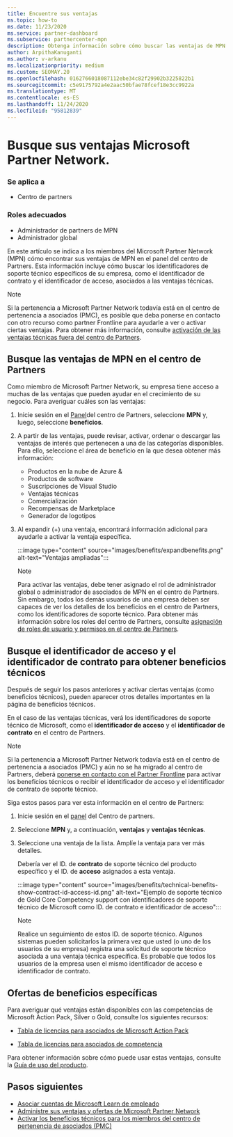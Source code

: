 ```yaml
---
title: Encuentre sus ventajas
ms.topic: how-to
ms.date: 11/23/2020
ms.service: partner-dashboard
ms.subservice: partnercenter-mpn
description: Obtenga información sobre cómo buscar las ventajas de MPN en el panel del centro de Partners. Incluye información sobre cómo buscar el identificador de acceso y el identificador de contrato para obtener ventajas técnicas.
author: ArpithaKanuganti
ms.author: v-arkanu
ms.localizationpriority: medium
ms.custom: SEOMAY.20
ms.openlocfilehash: 0162766018087112ebe34c82f29902b3225822b1
ms.sourcegitcommit: c5e9175792a4e2aac50bfae78fcef18e3cc9922a
ms.translationtype: MT
ms.contentlocale: es-ES
ms.lasthandoff: 11/24/2020
ms.locfileid: "95812839"
---
```

# <a name="locate-your-microsoft-partner-network-benefits"></a>Busque sus ventajas Microsoft Partner Network. 

### <a name="applies-to"></a>Se aplica a

- Centro de partners

### <a name="appropriate-roles"></a>Roles adecuados

- Administrador de partners de MPN
- Administrador global

En este artículo se indica a los miembros del Microsoft Partner Network (MPN) cómo encontrar sus ventajas de MPN en el panel del centro de Partners. Esta información incluye cómo buscar los identificadores de soporte técnico específicos de su empresa, como el identificador de contrato y el identificador de acceso, asociados a las ventajas técnicas.

>[!NOTE]
> Si la pertenencia a Microsoft Partner Network todavía está en el centro de pertenencia a asociados (PMC), es posible que deba ponerse en contacto con otro recurso como partner Frontline para ayudarle a ver o activar ciertas ventajas. Para obtener más información, consulte [activación de las ventajas técnicas fuera del centro de Partners](partner-membership-center-tech-benefits-activate.md).

## <a name="find-your-mpn-benefits-in-partner-center"></a>Busque las ventajas de MPN en el centro de Partners

Como miembro de Microsoft Partner Network, su empresa tiene acceso a muchas de las ventajas que pueden ayudar en el crecimiento de su negocio. Para averiguar cuáles son las ventajas:

1. Inicie sesión en el [Panel](https://partner.microsoft.com/dashboard/home)del centro de Partners, seleccione **MPN** y, luego, seleccione **beneficios**.

2. A partir de las ventajas, puede revisar, activar, ordenar o descargar las ventajas de interés que pertenecen a una de las categorías disponibles. Para ello, seleccione el área de beneficio en la que desea obtener más información:

   - Productos en la nube de Azure &
   - Productos de software
   - Suscripciones de Visual Studio
   - Ventajas técnicas
   - Comercialización
   - Recompensas de Marketplace
   - Generador de logotipos

3. Al expandir (+) una ventaja, encontrará información adicional para ayudarle a activar la ventaja específica.

   :::image type="content" source="images/benefits/expandbenefits.png" alt-text="Ventajas ampliadas":::

   > [!NOTE]
   > Para activar las ventajas, debe tener asignado el rol de administrador global o administrador de asociados de MPN en el centro de Partners. Sin embargo, todos los demás usuarios de una empresa deben ser capaces de ver los detalles de los beneficios en el centro de Partners, como los identificadores de soporte técnico. Para obtener más información sobre los roles del centro de Partners, consulte [asignación de roles de usuario y permisos en el centro de Partners](permissions-overview.md).

## <a name="find-access-id-and-contract-id-for-technical-benefits"></a>Busque el identificador de acceso y el identificador de contrato para obtener beneficios técnicos

Después de seguir los pasos anteriores y activar ciertas ventajas (como beneficios técnicos), pueden aparecer otros detalles importantes en la página de beneficios técnicos.

En el caso de las ventajas técnicas, verá los identificadores de soporte técnico de Microsoft, como el **identificador de acceso** y el **identificador de contrato** en el centro de Partners.

>[!NOTE]
> Si la pertenencia a Microsoft Partner Network todavía está en el centro de pertenencia a asociados (PMC) y aún no se ha migrado al centro de Partners, deberá [ponerse en contacto con el Partner Frontline](partner-membership-center-tech-benefits-activate.md) para activar los beneficios técnicos o recibir el identificador de acceso y el identificador de contrato de soporte técnico.

 Siga estos pasos para ver esta información en el centro de Partners:

1. Inicie sesión en el [panel](https://partner.microsoft.com/dashboard/home) del Centro de partners.

2. Seleccione **MPN** y, a continuación, **ventajas** y **ventajas técnicas**.

3. Seleccione una ventaja de la lista. Amplíe la ventaja para ver más detalles. 

   Debería ver el ID. de **contrato** de soporte técnico del producto específico y el ID. de **acceso** asignados a esta ventaja.  

   :::image type="content" source="images/benefits/technical-benefits-show-contract-id-access-id.png" alt-text="Ejemplo de soporte técnico de Gold Core Competency support con identificadores de soporte técnico de Microsoft como ID. de contrato e identificador de acceso":::

   > [!NOTE]
   > Realice un seguimiento de estos ID. de soporte técnico. Algunos sistemas pueden solicitarlos la primera vez que usted (o uno de los usuarios de su empresa) registra una solicitud de soporte técnico asociada a una ventaja técnica específica. Es probable que todos los usuarios de la empresa usen el mismo identificador de acceso e identificador de contrato.

## <a name="specific-benefit-offers"></a>Ofertas de beneficios específicas

Para averiguar qué ventajas están disponibles con las competencias de Microsoft Action Pack, Silver o Gold, consulte los siguientes recursos:

- [Tabla de licencias para asociados de Microsoft Action Pack](https://assetsprod.microsoft.com/en-us/microsoft-action-pack-license-table.pdf)

- [Tabla de licencias para asociados de competencia](https://assetsprod.microsoft.com/mpn-maps-software-iur-competency-license-table.docx)

Para obtener información sobre cómo puede usar estas ventajas, consulte la [Guía de uso del producto](https://assets.microsoft.com/MPN-MAPS-Product-Usage-Guide.pdf).

## <a name="next-steps"></a>Pasos siguientes

- [Asociar cuentas de Microsoft Learn de empleado](ms-learn-associate.md)
- [Administre sus ventajas y ofertas de Microsoft Partner Network](manage-your-partner-network-benefits.md)
- [Activar los beneficios técnicos para los miembros del centro de pertenencia de asociados (PMC)](partner-membership-center-tech-benefits-activate.md)